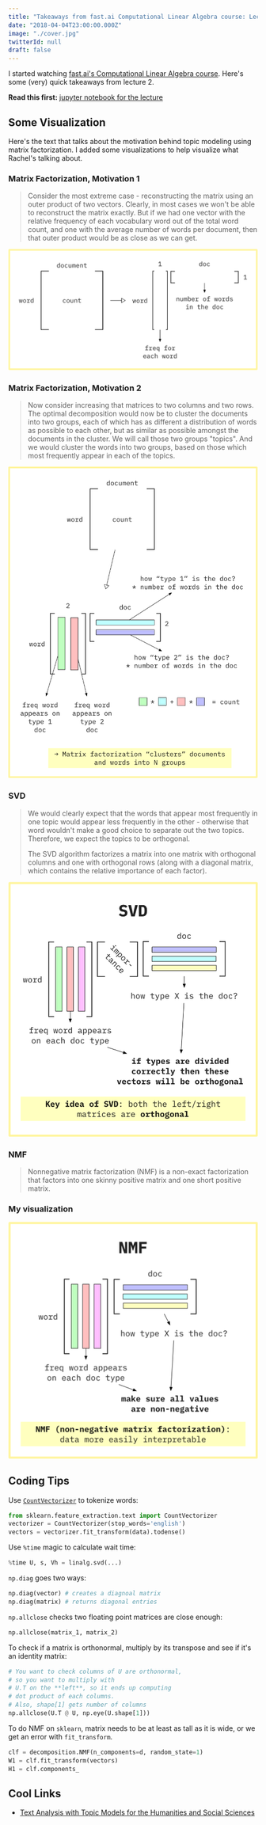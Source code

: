 ```yaml
---
title: "Takeaways from fast.ai Computational Linear Algebra course: Lecture 2"
date: "2018-04-04T23:00:00.000Z"
image: "./cover.jpg"
twitterId: null
draft: false
---
```


I started watching [fast.ai's Computational Linear Algebra course](http://www.fast.ai/2017/07/17/num-lin-alg/). Here's some (very) quick takeaways from lecture 2.

<post-separator></post-separator>

<div><responsive-iframe width="560" height="315" src="https://www.youtube.com/embed/kgd40iDT8yY" frameborder="0" allow="autoplay; encrypted-media" allowfullscreen></responsive-iframe></div>

**Read this first:** [jupyter notebook for the lecture](https://github.com/fastai/numerical-linear-algebra/blob/master/nbs/2.%20Topic%20Modeling%20with%20NMF%20and%20SVD.ipynb)

## Some Visualization

Here's the text that talks about the motivation behind topic modeling using matrix factorization. I added some visualizations to help visualize what Rachel's talking about.

### Matrix Factorization, Motivation 1

> Consider the most extreme case - reconstructing the matrix using an outer product of two vectors. Clearly, in most cases we won't be able to reconstruct the matrix exactly. But if we had one vector with the relative frequency of each vocabulary word out of the total word count, and one with the average number of words per document, then that outer product would be as close as we can get.

![](./vis/vis1.png)

### Matrix Factorization, Motivation 2

> Now consider increasing that matrices to two columns and two rows. The optimal decomposition would now be to cluster the documents into two groups, each of which has as different a distribution of words as possible to each other, but as similar as possible amongst the documents in the cluster. We will call those two groups "topics". And we would cluster the words into two groups, based on those which most frequently appear in each of the topics.

![](./vis/vis2.png)

### SVD

> We would clearly expect that the words that appear most frequently in one topic would appear less frequently in the other - otherwise that word wouldn't make a good choice to separate out the two topics. Therefore, we expect the topics to be orthogonal.
>
> The SVD algorithm factorizes a matrix into one matrix with orthogonal columns and one with orthogonal rows (along with a diagonal matrix, which contains the relative importance of each factor).

![](./vis/vis3.png)

### NMF

> Nonnegative matrix factorization (NMF) is a non-exact factorization that factors into one skinny positive matrix and one short positive matrix.

### My visualization

![](./vis/vis4.png)

## Coding Tips

Use [`CountVectorizer`](http://scikit-learn.org/stable/modules/feature_extraction.html#text-feature-extraction) to tokenize words:

```python
from sklearn.feature_extraction.text import CountVectorizer
vectorizer = CountVectorizer(stop_words='english')
vectors = vectorizer.fit_transform(data).todense()
```

Use `%time` magic to calculate wait time:

```python
%time U, s, Vh = linalg.svd(...)
```

`np.diag` goes two ways:

```python
np.diag(vector) # creates a diagnoal matrix
np.diag(matrix) # returns diagonal entries
```

`np.allclose` checks two floating point matrices are close enough:

```python
np.allclose(matrix_1, matrix_2)
```

To check if a matrix is orthonormal, multiply by its transpose and see if it's an identity matrix:

```python
# You want to check columns of U are orthonormal,
# so you want to multiply with
# U.T on the **left**, so it ends up computing
# dot product of each columns.
# Also, shape[1] gets number of columns
np.allclose(U.T @ U, np.eye(U.shape[1]))
```

To do NMF on `sklearn`, matrix needs to be at least as tall as it is wide, or we get an error with `fit_transform`.

```python
clf = decomposition.NMF(n_components=d, random_state=1)
W1 = clf.fit_transform(vectors)
H1 = clf.components_
```

## Cool Links

- [Text Analysis with Topic Models for the Humanities and Social Sciences](https://de.dariah.eu/tatom/index.html)
